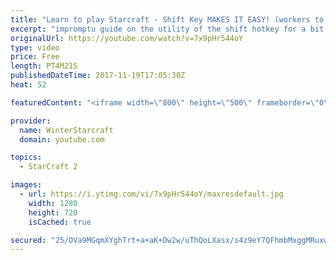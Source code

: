 ```yaml
---
title: "Learn to play Starcraft - Shift Key MAKES IT EASY! (workers to gas, waypoints, ctrl grps, moving)"
excerpt: "impromptu guide on the utility of the shift hotkey for a bit of everything"
originalUrl: https://youtube.com/watch?v=7x9pHr544oY
type: video
price: Free
length: PT4M21S
publishedDateTime: 2017-11-19T17:05:30Z
heat: 52

featuredContent: "<iframe width=\"800\" height=\"500\" frameborder=\"0\" src=\"https://www.youtube.com/embed/7x9pHr544oY\" allow=\"accelerometer; autoplay; encrypted-media; gyroscope; picture-in-picture\" allowfullscreen></iframe>"

provider:
  name: WinterStarcraft
  domain: youtube.com

topics:
  - StarCraft 2

images:
  - url: https://i.ytimg.com/vi/7x9pHr544oY/maxresdefault.jpg
    width: 1280
    height: 720
    isCached: true

secured: "25/OVa9MGqmXYghTrt+a+aK+Dw2w/uThQoLXasx/s4z9eY7QFhmbMxggMRuxwnCL4W65iCG1+hXNDFWQOfhoPucFc83djLKcJtp/wgi++Iho8RQzSJe0JIpYToP+Qun9/aloO16vJIPVF1U2/wEegi4tU8uGX6ttJZuQFcOqrBajvvhsLIETepc1bxRAD0Fqjd2rKCmMXohIymBk75fjMNswfJR4CTyfzgpsxJVRGk/GmRbIe2QxFPT5hvCKVuysTKQX6bWmniRIj7237+cWlxUXmxDh+x5inqJdzRHpxevaWpHRnUrrCdi53emcI+eR7rmWuCG+mYZZYTQ+sLZaLHaPsUPdRY8+TZM49QVBoItVk9y8ThtFXl5ag+awXAoMcwTt5xK41AsWGFOkVcMce1qGcC8oUNW3q5RZgYhfGLk=;XhbDLMn0aUYGhYQ4WMSUVA=="
---
```


